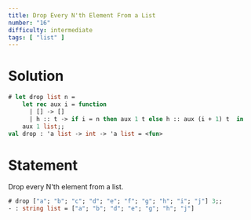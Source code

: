 ```yaml
---
title: Drop Every N'th Element From a List
number: "16"
difficulty: intermediate
tags: [ "list" ]
---
```


# Solution

```ocaml
# let drop list n =
    let rec aux i = function
      | [] -> []
      | h :: t -> if i = n then aux 1 t else h :: aux (i + 1) t  in
    aux 1 list;;
val drop : 'a list -> int -> 'a list = <fun>
```

# Statement

Drop every N'th element from a list.

```ocaml
# drop ["a"; "b"; "c"; "d"; "e"; "f"; "g"; "h"; "i"; "j"] 3;;
- : string list = ["a"; "b"; "d"; "e"; "g"; "h"; "j"]
```
